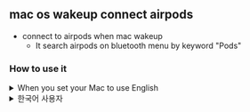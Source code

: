 ## mac os wakeup connect airpods
- connect to airpods when mac wakeup
  - It search airpods on bluetooth menu by keyword "Pods"
### How to use it
<details><summary>When you set your Mac to use English</summary>
<p>
  <ul>
  <li>Move to "System Preferences > Bluetooth" and check "Show 'bluetooth' on menu bar" to active</li>
  <li>Execute `registerWakeup_en.sh` on terminal</li>
    <ul>
    <li>Now your mac connect to your airpods automatically until system reboot</li>
    <li> If you want to make it revive against reboot, add `registerWakeup_en.sh` to Users & Groups Login Items.
      <p>see https://support.apple.com/guide/mac-help/change-users-groups-login-items-preferences-mtusr003/mac</p>
    </li>
    </ul>
</p>
</details>

<details><summary>한국어 사용자</summary>
<p>
  <ul>
  <li>"시스템 환경설정 > Bluetooth"로 이동해서 "메뉴 막대에서 Bluetooth 보기" 체크 활성화</li>
  <li>`registerWakeup_ko.sh`를 터미널에서 실행</li>
    <ul>
    <li>이제 Mac이 잠자기에서 깨어날 때마다 Bluetooth 메뉴바에서 "Pods"가 포함된 건을 찾아 연결을 시도합니다. 재부팅 되기 전 까지는...</li>
    <li>재부팅 이후에도 해당 기능을 활성화 시키기 원하신다면 `registerWakeup_ko.sh`를 "시스템 환경설정 > 사용자 및 그룹 > 로그인 항목"에 추가해주세요.
      <p>다음 페이지를 참고하시면 됩니다. https://support.apple.com/ko-kr/guide/mac-help/mtusr003/mac</p>
    </li>
    </ul>
</p>
</details>
